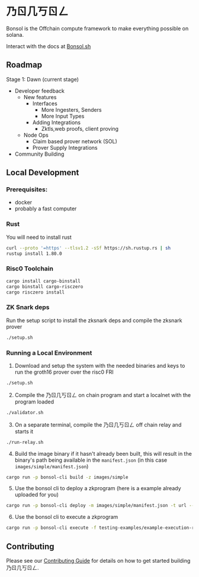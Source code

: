 # 乃ㄖ几丂ㄖㄥ
Bonsol is the Offchain compute framework to make everything possible on solana.

Interact with the docs at [Bonsol.sh](https://bonsol.sh)
## Roadmap
Stage 1: Dawn (current stage)
* Developer feedback
    * New features 
        * Interfaces
            * More Ingesters, Senders
            * More Input Types
        * Adding Integrations
            * Zktls,web proofs, client proving
    * Node Ops
        * Claim based prover network (SOL)
        * Prover Supply Integrations
* Community Building

## Local Development

### Prerequisites:
- docker
- probably a fast computer

### Rust 
You will need to install rust
```bash
curl --proto '=https' --tlsv1.2 -sSf https://sh.rustup.rs | sh
rustup install 1.80.0
```

### Risc0 Toolchain
```bash
cargo install cargo-binstall
cargo binstall cargo-risczero
cargo risczero install
```

### ZK Snark deps
Run the setup script to install the zksnark deps and compile the zksnark prover
``` bash
./setup.sh
```

### Running a Local Environment 

1. Download and setup the system with the needed binaries and keys to run the groth16 prover over the risc0 FRI
```bash
./setup.sh
```
2. Compile the 乃ㄖ几丂ㄖㄥ on chain program and start a localnet with the program loaded
```bash
./validator.sh
```
3. On a separate terminal, compile the 乃ㄖ几丂ㄖㄥ off chain relay and starts it
```bash
./run-relay.sh
```
4. Build the image binary if it hasn't already been built, this will result in the binary's path being available in the `manifest.json` (in this case `images/simple/manifest.json`)
```bash
cargo run -p bonsol-cli build -z images/simple
```
5. Use the bonsol cli to deploy a zkprogram (here is a example already uploaded for you)
```bash
cargo run -p bonsol-cli deploy -m images/simple/manifest.json -t url --url https://bonsol-public-images.s3.amazonaws.com/simple-68f4b0c5f9ce034aa60ceb264a18d6c410a3af68fafd931bcfd9ebe7c1e42960
```
6. Use the bonsol cli to execute a zkprogram
```bash
cargo run -p bonsol-cli execute -f testing-examples/example-execution-request.json -x 2000 -m 2000 -w
```

## Contributing
Please see our [Contributing Guide](https://bonsol.sh/docs/contributing) for details on how to get started building 乃ㄖ几丂ㄖㄥ.
